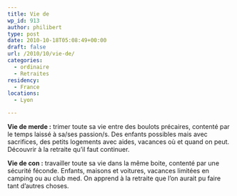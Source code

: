 ```yaml
---
title: Vie de
wp_id: 913
author: philibert
type: post
date: 2010-10-18T05:08:49+00:00
draft: false
url: /2010/10/vie-de/
categories:
  - ordinaire
  - Retraites
residency:
  - France
locations:
  - Lyon

---
```

**Vie de merde :** trimer toute sa vie entre des boulots précaires, contenté par le temps laissé à sa/ses passion/s. Des enfants possibles mais avec sacrifices, des petits logements avec aides, vacances où et quand on peut. Découvrir à la retraite qu&rsquo;il faut continuer. 

**Vie de con :** travailler toute sa vie dans la même boite, contenté par une sécurité féconde. Enfants, maisons et voitures, vacances limitées en camping ou au club med. On apprend à la retraite que l&rsquo;on aurait pu faire tant d&rsquo;autres choses.